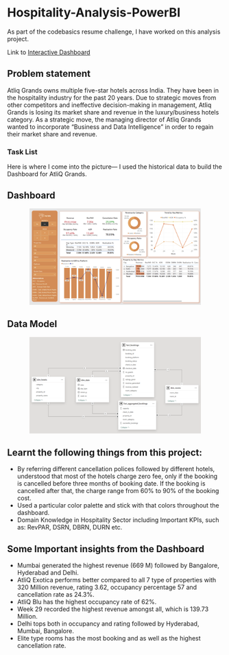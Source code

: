 # Hospitality-Analysis-PowerBI

As part of the codebasics resume challenge, I have worked on this analysis project.

Link to [Interactive Dashboard](https://app.powerbi.com/view?r=eyJrIjoiMDA3ZGEzYjctNTU4My00NDcyLTllODQtODY3ZTgzMDIzMmUzIiwidCI6ImM2ZTU0OWIzLTVmNDUtNDAzMi1hYWU5LWQ0MjQ0ZGM1YjJjNCJ9)


## Problem statement

Atliq Grands owns multiple five-star hotels across India. They have been in the hospitality industry for the past 20 years. Due to strategic moves from other competitors and ineffective decision-making in management, Atliq Grands is losing its market share and revenue in the luxury/business hotels category. As a strategic move, the managing director of Atliq Grands wanted to incorporate “Business and Data Intelligence” in order to regain their market share and revenue. 

### Task List

Here is where I come into the picture— I used the historical data to build the Dashboard for AtliQ Grands.

## Dashboard

<p align="center">
    <img src='https://github.com/SatyapriyaDasgupta/Hospitality-Analysis-PowerBI/blob/a99c27f3fea151175441d103edde78d6550a4904/Resources/Hospitality%20Dashboard.png' width="400">
</p>

## Data Model

<p align="center">
    <img src='https://github.com/SatyapriyaDasgupta/Hospitality-Analysis-PowerBI/blob/a99c27f3fea151175441d103edde78d6550a4904/Resources/Hospitality%20Dashboard%20Data%20Model.png' width="400">
</p>

## Learnt the following things from this project:
- By referring different cancellation polices followed by different hotels, understood that most of the hotels charge zero fee, only if the booking is cancelled before three months of booking date. If the booking is cancelled after that, the charge range from 60% to 90% of the booking cost.
- Used a particular color palette and stick with that colors throughout the dashboard.
- Domain Knowledge in Hospitality Sector including Important KPIs, such as: RevPAR, DSRN, DBRN, DURN etc.

## Some Important insights from the Dashboard

- Mumbai generated the highest revenue (669 M) followed by Bangalore, Hyderabad and Delhi.
- AtliQ Exotica performs better compared to all 7 type of properties with 320 Million revenue, rating 3.62, occupancy percentage 57 and cancellation rate as 24.3%.
- AtliQ Blu has the highest occupancy rate of 62%.
- Week 29 recorded the highest revenue amongst all, which is 139.73 Million.
- Delhi tops both in occupancy and rating followed by Hyderabad, Mumbai, Bangalore.
- Elite type rooms has the most booking and as well as the highest cancellation rate.
